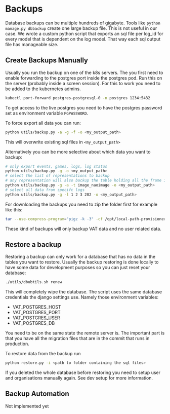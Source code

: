 # Backups
Database backups can be multiple hundreds of gigabyte. Tools like `python manage.py dbbackup` create one large backup file. This is not useful in our case. We wrote a custom python script that exports an sql file per log_id for every model that is dependent on the log model. That way each sql output file has manageable size.

## Create Backups Manually
Usually you run the backup on one of the k8s servers. The you first need to enable forwarding to the postgres port inside the postgres pod. Run this on the server (probably inside a screen session). For this to work you need to be added to the kubernetes admins.
```bash
kubectl port-forward postgres-postgresql-0 -n postgres 1234:5432
```

To get access to the live postgres you need to have the postgres password set as environment variable `PGPASSWORD`.

To force export all data you can run:
```bash
python utils/backup.py -a -g -f -o <my_output_path>
```
This will overwrite existing sql files in `<my_output_path>` 

Alternatively you can be more selective about which data you want to backup:
```bash
# only export events, games, logs, log status
python utils/backup.py -g -o <my_output_path>
# select the list of representations to backup
# any representation will also backup the table holding all the frame information
python utils/backup.py -g -a -t image_naoimage -o <my_output_path>
# select all data from specifc logs
python utils/backup.py -g -l 1 2 3 282 -o <my_output_path>
```

For downloading the backups you need to zip the folder first for example like this:
```bash
tar --use-compress-program="pigz -k -3" -cf /opt/local-path-provisioner/db_backup.tar.gz -C /opt/local-path-provisioner/ db_backup/
```

These kind of backups will only backup VAT data and no user related data.


## Restore a backup
Restoring a backup can only work for a database that has no data in the tables you want to restore. Usually the backup restoring is done locally to have some data for development purposes so you can just reset your database:

```bash
./utils/dbubtils.sh renew
```

This will completely wipe the database. The script uses the same database credentials the django settings use. Namely those environment variables:
- VAT_POSTGRES_HOST
- VAT_POSTGRES_PORT
- VAT_POSTGRES_USER
- VAT_POSTGRES_DB

You need to be on the same state the remote server is. The important part is that you have all the migration files that are in the commit that runs in production.

To restore data from the backup run
```bash
python restore.py -i <path to folder containing the sql files>
```

If you deleted the whole database before restoring you need to setup user and organisations manually again. See dev setup for more information.

## Backup Automation
Not implemented yet